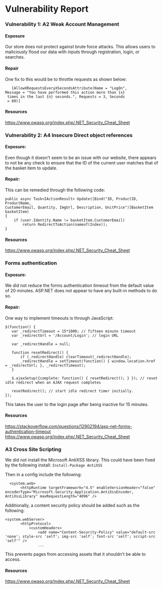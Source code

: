 # Vulnerability Report

### Vulnerability 1: A2 Weak Account Management
#### Exposure
Our store does not protect against brute force attacks. This allows users to maliciously 
flood our data with inputs through registration, login, or searches.

#### Repair
One fix to this would be to throttle requests as shown below:
```
   [AllowXRequestsEveryXSecondsAttribute(Name = "LogOn", 
Message = "You have performed this action more than {x}
 times in the last {n} seconds.", Requests = 3, Seconds
 = 60)]
```

#### Resources
https://www.owasp.org/index.php/.NET_Security_Cheat_Sheet

### Vulnerability 2: A4 Insecure Direct object references
#### Exposure:
Even though it doesn't seem to be an issue with our website, there appears to not be any
 check to ensure that the ID of the current user matches that of the basket item to update.

#### Repair:
This can be remedied through the following code:
```
public async Task<IActionResult> Update([Bind("ID, ProductID, ProductName, 
CustomerEmail, Quantity, ImgUrl, Description, UnitPrice")]BasketItem basketItem)
{
    if (user.Identity.Name != basketItem.CustomerEmail)
        return RedirectToAction(nameof(Index));
}
```

#### Resources
https://www.owasp.org/index.php/.NET_Security_Cheat_Sheet

### Forms authentication
#### Exposure:
We did not reduce the forms authentication timeout from the default value of 20 minutes. 
ASP.NET does not appear to have any built-in methods to do so. 

#### Repair:
One way to implement timeouts is through JavaScript:
```
$(function() {
   var _redirectTimeout = 15*1000; // fifteen minute timeout
   var _redirectUrl = '/Account/Login'; // login URL

   var _redirectHandle = null;

   function resetRedirect() {
       if (_redirectHandle) clearTimeout(_redirectHandle);
       _redirectHandle = setTimeout(function() { window.location.href = _redirectUrl; }, _redirectTimeout);
   }

   $.ajaxSetup({complete: function() { resetRedirect(); } }); // reset idle redirect when an AJAX request completes

   resetRedirect(); // start idle redirect timer initially.
});
```

This takes the user to the login page after being inactive for 15 minutes.

#### Resources
https://stackoverflow.com/questions/12902194/asp-net-forms-authentication-timeout
https://www.owasp.org/index.php/.NET_Security_Cheat_Sheet

### A3 Cross Site Scripting
We did not install the Microsoft AntiXSS library. This could have been fixed by the following install:
```Install-Package AntiXSS```

Then in a config include the following:
```
  <system.web>
       <httpRuntime targetFramework="4.5" enableVersionHeader="false" encoderType="Microsoft.Security.Application.AntiXssEncoder, AntiXssLibrary" maxRequestLength="4096" />
```

Additionally, a content security policy should be added such as the following:
```
<system.webServer>
       <httpProtocol>
           <customHeaders>
               <add name="Content-Security-Policy" value="default-src 'none'; style-src 'self'; img-src 'self'; font-src 'self'; script-src 'self'" />
               ...
```

This prevents pages from accessing assets that it shouldn't be able to access.

#### Resources
https://www.owasp.org/index.php/.NET_Security_Cheat_Sheet